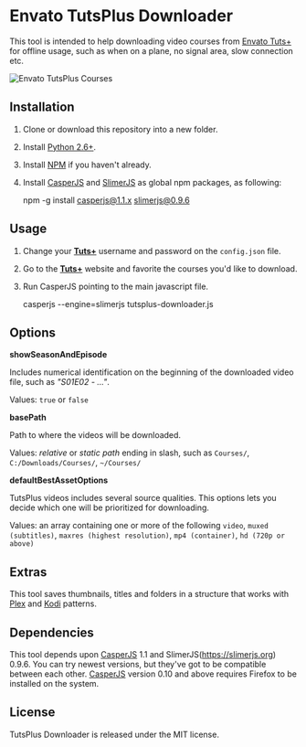 Envato TutsPlus Downloader
==========================
This tool is intended to help downloading video courses from [Envato Tuts+](https://tutsplus.com/) for offline usage, such as when on a plane, no signal area, slow connection etc.

![Envato TutsPlus Courses](https://i.imgur.com/RSkMwjf.png)

Installation
----------------

 1. Clone or download this repository into a new folder.
 2. Install [Python 2.6+](https://www.python.org/downloads/).
 3. Install [NPM](https://www.npmjs.com/get-npm) if you haven't already.
 4. Install [CasperJS](http://casperjs.org/) and [SlimerJS](https://slimerjs.org) as global npm packages, as following:
 

    npm -g install casperjs@1.1.x slimerjs@0.9.6

Usage
-----
1. Change your [**Tuts+**](https://tutsplus.com/) username and password on the `config.json` file.
2. Go to the [**Tuts+**](https://tutsplus.com/) website and favorite the courses you'd like to download.
2. Run CasperJS pointing to the main javascript file.

    casperjs --engine=slimerjs tutsplus-downloader.js

## Options ##
**showSeasonAndEpisode**

Includes numerical identification on the beginning of the downloaded video file, such as *"S01E02 - ..."*.

Values: `true` or `false`


**basePath**

Path to where the videos will be downloaded. 

Values: *relative* or *static path* ending in slash, such as `Courses/`, `C:/Downloads/Courses/`, `~/Courses/`


**defaultBestAssetOptions**

TutsPlus videos includes several source qualities. This options lets you decide which one will be prioritized for downloading.

Values: an array containing one or more of the following `video`, `muxed (subtitles)`, `maxres (highest resolution)`, `mp4 (container)`, `hd (720p or above)` 


Extras
------
This tool saves thumbnails, titles and folders in a structure that works with [Plex](https://www.plex.tv/) and [Kodi](https://kodi.tv/) patterns.

Dependencies
------------
This tool depends upon [CasperJS](http://casperjs.org/) 1.1 and SlimerJS(https://slimerjs.org) 0.9.6. 
You can try newest versions, but they've got to be compatible between each other. [CasperJS](http://casperjs.org/) version 0.10 and above requires Firefox to be installed on the system.  

License
-------
TutsPlus Downloader is released under the MIT license.
